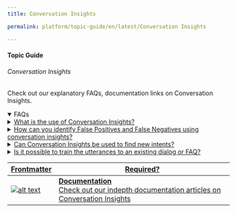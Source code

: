 ```yaml
---
title: Conversation Insights

permalink: platform/topic-guide/en/latest/Conversation Insights

---
```


#### Topic Guide
###### Conversation Insights

 Check out our explanatory FAQs, documentation links on Conversation Insights.
 <details open>
  <summary>FAQs
  </summary>

<a class="nested-accordian-link" target="_blank" href="https://developer.kore.ai/docs/bots/analyzing-your-bot/conversational-insights/">
  <details class="nested-details">
  <summary>What is the use of Conversation Insights?
  </summary>
The Conversation Insights module aims to provide a structured approach for analysts to regularly review and improve the NLU performance. Utterance clusters are formed using deep neural models and each cluster is assigned with a name that is representative of the underlying utterances. These clusters are presented using a visual heat map. You can also switch to the tabular view, to see the list of all intents and the corresponding clusters under these intents to identify false positive, false negative, and opportunities to train new intents. 

  </details>
 </a>
 
 <a class="nested-accordian-link" target="_blank" href="https://developer.kore.ai/docs/bots/analyzing-your-bot/conversational-insights/">
  <details class="nested-details">
  <summary>How can you identify False Positives and False Negatives using conversation insights?
  </summary>
You can easily identify the clusters that need further analysis. Some of the common practices are to look at clusters that are identifying to multiple intents or clusters where the name does not seem relevant for the corresponding intent etc., You can select any of the clusters to review the underlying utterances.  

  </details>
 </a>
 
 <a class="nested-accordian-link" target="_blank" href="https://developer.kore.ai/docs/bots/analyzing-your-bot/conversational-insights/">
  <details class="nested-details">
  <summary>Can Conversation Insights be used to find new intents?
  </summary>
Yes. To create a new dialog task, add the necessary utterances as training data and create a new dialog task if it's not present in the bot.

  </details>
 </a>
 <a class="nested-accordian-link" target="_blank" href="https://developer.kore.ai/docs/bots/analyzing-your-bot/conversational-insights/">
  <details class="nested-details">
  <summary>Is it possible to train the utterances to an existing dialog or FAQ?
  </summary>
Yes, you can train the utterance to either an existing dialog or FAQ.

  </details>
 </a>
 
 <a class="doc-link" target="_blank" href="https://developer.kore.ai/docs/bots/analyzing-your-bot/conversational-insights/">
 

| Frontmatter | Required? |
|-------------|-------------|
| ![alt text](images/docIcon.svg "Title") | **Documentation**  <br /> Check out our indepth documentation articles on Conversation Insights | 


</a>

